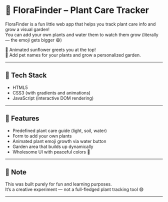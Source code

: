 # 🌿 FloraFinder – Plant Care Tracker

FloraFinder is a fun little web app that helps you track plant care info and grow a visual garden!  
You can add your own plants and water them to watch them grow (literally — the emoji gets bigger 😄)

🌻 Animated sunflower greets you at the top!  
🌱 Add pet names for your plants and grow a personalized garden.

---

## 🔧 Tech Stack
- HTML5
- CSS3 (with gradients and animations)
- JavaScript (interactive DOM rendering)

---

## 🎯 Features
- Predefined plant care guide (light, soil, water)
- Form to add your own plants
- Animated plant emoji growth via water button
- Garden area that builds up dynamically
- Wholesome UI with peaceful colors 🍃

---

## 🙌 Note
This was built purely for fun and learning purposes.  
It’s a creative experiment — not a full-fledged plant tracking tool 😄

---

